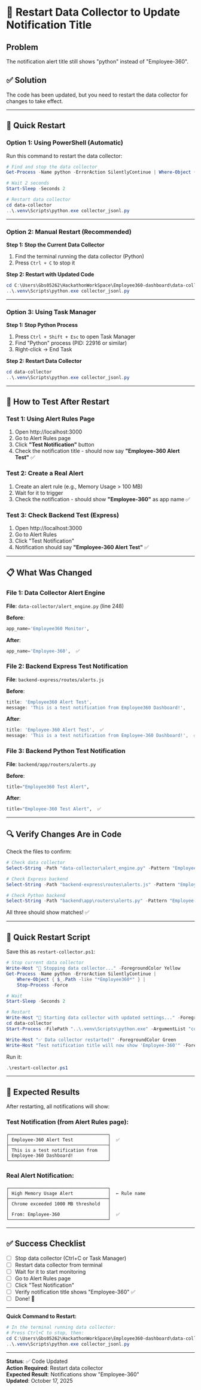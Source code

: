 # 🔄 Restart Data Collector to Update Notification Title

## Problem
The notification alert title still shows "python" instead of "Employee-360".

## ✅ Solution
The code has been updated, but you need to restart the data collector for changes to take effect.

---

## 🚀 Quick Restart

### Option 1: Using PowerShell (Automatic)

Run this command to restart the data collector:

```powershell
# Find and stop the data collector
Get-Process -Name python -ErrorAction SilentlyContinue | Where-Object { $_.Path -like "*Employee360*" } | Stop-Process -Force

# Wait 2 seconds
Start-Sleep -Seconds 2

# Restart data collector
cd data-collector
..\.venv\Scripts\python.exe collector_jsonl.py
```

---

### Option 2: Manual Restart (Recommended)

**Step 1: Stop the Current Data Collector**
1. Find the terminal running the data collector (Python)
2. Press `Ctrl + C` to stop it

**Step 2: Restart with Updated Code**
```powershell
cd C:\Users\Gbs05262\HackathonWorkSpace\Employee360-dashboard\data-collector
..\.venv\Scripts\python.exe collector_jsonl.py
```

---

### Option 3: Using Task Manager

**Step 1: Stop Python Process**
1. Press `Ctrl + Shift + Esc` to open Task Manager
2. Find "Python" process (PID: 22916 or similar)
3. Right-click → End Task

**Step 2: Restart Data Collector**
```powershell
cd data-collector
..\.venv\Scripts\python.exe collector_jsonl.py
```

---

## 🧪 How to Test After Restart

### Test 1: Using Alert Rules Page
1. Open http://localhost:3000
2. Go to Alert Rules page
3. Click **"Test Notification"** button
4. Check the notification title - should now say **"Employee-360 Alert Test"** ✅

### Test 2: Create a Real Alert
1. Create an alert rule (e.g., Memory Usage > 100 MB)
2. Wait for it to trigger
3. Check the notification - should show **"Employee-360"** as app name ✅

### Test 3: Check Backend Test (Express)
1. Open http://localhost:3000
2. Go to Alert Rules
3. Click "Test Notification"
4. Notification should say **"Employee-360 Alert Test"** ✅

---

## 📋 What Was Changed

### File 1: Data Collector Alert Engine
**File**: `data-collector/alert_engine.py` (line 248)

**Before**:
```python
app_name='Employee360 Monitor',
```

**After**:
```python
app_name='Employee-360',  ✅
```

### File 2: Backend Express Test Notification
**File**: `backend-express/routes/alerts.js`

**Before**:
```javascript
title: 'Employee360 Alert Test',
message: 'This is a test notification from Employee360 Dashboard!',
```

**After**:
```javascript
title: 'Employee-360 Alert Test',  ✅
message: 'This is a test notification from Employee-360 Dashboard!',  ✅
```

### File 3: Backend Python Test Notification
**File**: `backend/app/routers/alerts.py`

**Before**:
```python
title="Employee360 Test Alert",
```

**After**:
```python
title="Employee-360 Test Alert",  ✅
```

---

## 🔍 Verify Changes Are in Code

Check the files to confirm:

```powershell
# Check data collector
Select-String -Path "data-collector\alert_engine.py" -Pattern "Employee-360"

# Check Express backend
Select-String -Path "backend-express\routes\alerts.js" -Pattern "Employee-360"

# Check Python backend
Select-String -Path "backend\app\routers\alerts.py" -Pattern "Employee-360"
```

All three should show matches! ✅

---

## 🎯 Quick Restart Script

Save this as `restart-collector.ps1`:

```powershell
# Stop current data collector
Write-Host "🛑 Stopping data collector..." -ForegroundColor Yellow
Get-Process -Name python -ErrorAction SilentlyContinue | 
    Where-Object { $_.Path -like "*Employee360*" } | 
    Stop-Process -Force

# Wait
Start-Sleep -Seconds 2

# Restart
Write-Host "🚀 Starting data collector with updated settings..." -ForegroundColor Green
cd data-collector
Start-Process -FilePath "..\.venv\Scripts\python.exe" -ArgumentList "collector_jsonl.py" -NoNewWindow

Write-Host "✅ Data collector restarted!" -ForegroundColor Green
Write-Host "Test notification title will now show 'Employee-360'" -ForegroundColor Cyan
```

Run it:
```powershell
.\restart-collector.ps1
```

---

## 🎉 Expected Results

After restarting, all notifications will show:

### Test Notification (from Alert Rules page):
```
┌─────────────────────────────────────┐
│ Employee-360 Alert Test             │  ✅
├─────────────────────────────────────┤
│ This is a test notification from    │
│ Employee-360 Dashboard!             │
└─────────────────────────────────────┘
```

### Real Alert Notification:
```
┌─────────────────────────────────────┐
│ High Memory Usage Alert             │  ← Rule name
├─────────────────────────────────────┤
│ Chrome exceeded 1000 MB threshold   │
│                                     │
│ From: Employee-360                  │  ✅
└─────────────────────────────────────┘
```

---

## ✅ Success Checklist

- [ ] Stop data collector (Ctrl+C or Task Manager)
- [ ] Restart data collector from terminal
- [ ] Wait for it to start monitoring
- [ ] Go to Alert Rules page
- [ ] Click "Test Notification"
- [ ] Verify notification title shows "Employee-360" ✅
- [ ] Done! 🎊

---

**Quick Command to Restart:**
```powershell
# In the terminal running data collector:
# Press Ctrl+C to stop, then:
cd C:\Users\Gbs05262\HackathonWorkSpace\Employee360-dashboard\data-collector
..\.venv\Scripts\python.exe collector_jsonl.py
```

---

**Status**: ✅ Code Updated  
**Action Required**: Restart data collector  
**Expected Result**: Notifications show "Employee-360"  
**Updated**: October 17, 2025
